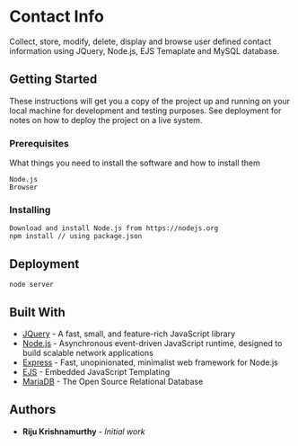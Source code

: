 # Contact Info

Collect, store, modify, delete, display and browse user defined contact information using JQuery, Node.js, EJS Temaplate and MySQL database.

## Getting Started

These instructions will get you a copy of the project up and running on your local machine for development and testing purposes. See deployment for notes on how to deploy the project on a live system.

### Prerequisites

What things you need to install the software and how to install them

```
Node.js
Browser
```

### Installing

```
Download and install Node.js from https://nodejs.org
npm install // using package.json
```
## Deployment

```
node server
```

## Built With

* [JQuery](https://jquery.com) - A fast, small, and feature-rich JavaScript library
* [Node.js](https://nodejs.org/en/about) - Asynchronous event-driven JavaScript runtime, designed to build scalable network applications
* [Express](https://expressjs.com) - Fast, unopinionated, minimalist web framework for Node.js
* [EJS](https://ejs.co) - Embedded JavaScript Templating
* [MariaDB](https://mariadb.org) - The Open Source Relational Database

## Authors

* **Riju Krishnamurthy** - *Initial work*
